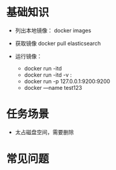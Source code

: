 # 基础知识
* 列出本地镜像：
docker images

* 获取镜像
docker pull elasticsearch

* 运行镜像：
    - docker run -itd <image>
    - docker run -itd -v <local>:<container> <image>
    - docker run -p 127.0.0.1:9200:9200 <image> <cmd>
    - docker —name test123 <image>



# 任务场景
* 太占磁盘空间，需要删除

# 常见问题